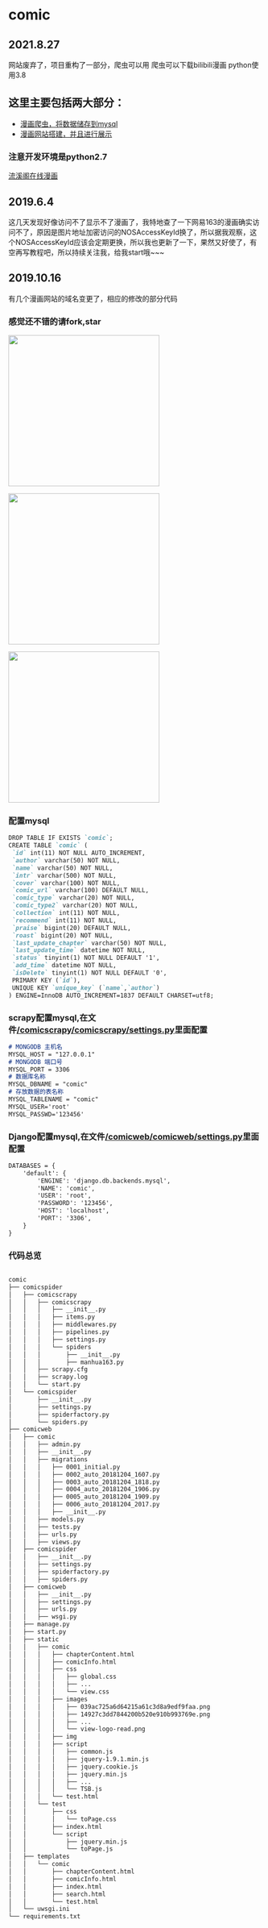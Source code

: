 # comic

## 2021.8.27

网站废弃了，项目重构了一部分，爬虫可以用
爬虫可以下载bilibili漫画
python使用3.8

## 这里主要包括两大部分：


 - [漫画爬虫，将数据储存到mysql](comicscrapy)
 - [漫画网站搭建，并且进行展示](comicweb)

### 注意开发环境是python2.7
 
 [流溪阁在线漫画](http://www.artedata.cn:8081/comic/)
 ## 2019.6.4
 这几天发现好像访问不了显示不了漫画了，我特地查了一下网易163的漫画确实访问不了，原因是图片地址加密访问的NOSAccessKeyId换了，所以据我观察，这个NOSAccessKeyId应该会定期更换，所以我也更新了一下，果然又好使了，有空再写教程吧，所以持续关注我，给我start哦~~~
  ## 2019.10.16
  有几个漫画网站的域名变更了，相应的修改的部分代码
  
 ### 感觉还不错的请fork,star
 
 <img src='/pic/1.jpg' width=300px></img>
 
 <img src='/pic/2.jpg' width=300px></img>
 
  <img src='/pic/3.jpg' width=300px></img>

###  配置mysql
 ```markdown
DROP TABLE IF EXISTS `comic`;
CREATE TABLE `comic` (
  `id` int(11) NOT NULL AUTO_INCREMENT,
  `author` varchar(50) NOT NULL,
  `name` varchar(50) NOT NULL,
  `intr` varchar(500) NOT NULL,
  `cover` varchar(100) NOT NULL,
  `comic_url` varchar(100) DEFAULT NULL,
  `comic_type` varchar(20) NOT NULL,
  `comic_type2` varchar(20) NOT NULL,
  `collection` int(11) NOT NULL,
  `recommend` int(11) NOT NULL,
  `praise` bigint(20) DEFAULT NULL,
  `roast` bigint(20) NOT NULL,
  `last_update_chapter` varchar(50) NOT NULL,
  `last_update_time` datetime NOT NULL,
  `status` tinyint(1) NOT NULL DEFAULT '1',
  `add_time` datetime NOT NULL,
  `isDelete` tinyint(1) NOT NULL DEFAULT '0',
  PRIMARY KEY (`id`),
  UNIQUE KEY `unique_key` (`name`,`author`)
) ENGINE=InnoDB AUTO_INCREMENT=1837 DEFAULT CHARSET=utf8;
```
### scrapy配置mysql,在文件[/comicscrapy/comicscrapy/settings.py](comicscrapy/comicscrapy/settings.py)里面配置
```markdown
# MONGODB 主机名
MYSQL_HOST = "127.0.0.1"
# MONGODB 端口号
MYSQL_PORT = 3306
# 数据库名称
MYSQL_DBNAME = "comic"
# 存放数据的表名称
MYSQL_TABLENAME = "comic"
MYSQL_USER='root'
MYSQL_PASSWD='123456'

```
### Django配置mysql,在文件[/comicweb/comicweb/settings.py](comicweb/comicweb/settings.py)里面配置
```markdown
DATABASES = {
    'default': {
        'ENGINE': 'django.db.backends.mysql',
        'NAME': 'comic',
        'USER': 'root',
        'PASSWORD': '123456',
        'HOST': 'localhost',
        'PORT': '3306',
    }
}
```
### 代码总览
```markdown

comic
├── comicspider
│   ├── comicscrapy
│   │   ├── comicscrapy
│   │   │   ├── __init__.py
│   │   │   ├── items.py
│   │   │   ├── middlewares.py
│   │   │   ├── pipelines.py
│   │   │   ├── settings.py
│   │   │   └── spiders
│   │   │       ├── __init__.py
│   │   │       ├── manhua163.py
│   │   ├── scrapy.cfg
│   │   ├── scrapy.log
│   │   └── start.py
│   └── comicspider
│       ├── __init__.py
│       ├── settings.py
│       ├── spiderfactory.py
│       └── spiders.py
├── comicweb
│   ├── comic
│   │   ├── admin.py
│   │   ├── __init__.py
│   │   ├── migrations
│   │   │   ├── 0001_initial.py
│   │   │   ├── 0002_auto_20181204_1607.py
│   │   │   ├── 0003_auto_20181204_1818.py
│   │   │   ├── 0004_auto_20181204_1906.py
│   │   │   ├── 0005_auto_20181204_1909.py
│   │   │   ├── 0006_auto_20181204_2017.py
│   │   │   ├── __init__.py
│   │   ├── models.py
│   │   ├── tests.py
│   │   ├── urls.py
│   │   ├── views.py
│   ├── comicspider
│   │   ├── __init__.py
│   │   ├── settings.py
│   │   ├── spiderfactory.py
│   │   ├── spiders.py
│   ├── comicweb
│   │   ├── __init__.py
│   │   ├── settings.py
│   │   ├── urls.py
│   │   ├── wsgi.py
│   ├── manage.py
│   ├── start.py
│   ├── static
│   │   ├── comic
│   │   │   ├── chapterContent.html
│   │   │   ├── comicInfo.html
│   │   │   ├── css
│   │   │   │   ├── global.css
│   │   │   │   ├── ...
│   │   │   │   └── view.css
│   │   │   ├── images
│   │   │   │   ├── 039ac725a6d64215a61c3d8a9edf9faa.png
│   │   │   │   ├── 14927c3dd7844200b520e910b993769e.png
│   │   │   │   ├── ...
│   │   │   │   └── view-logo-read.png
│   │   │   ├── img
│   │   │   ├── script
│   │   │   │   ├── common.js
│   │   │   │   ├── jquery-1.9.1.min.js
│   │   │   │   ├── jquery.cookie.js
│   │   │   │   ├── jquery.min.js
│   │   │   │   ├── ...
│   │   │   │   └── TSB.js
│   │   │   └── test.html
│   │   └── test
│   │       ├── css
│   │       │   └── toPage.css
│   │       ├── index.html
│   │       └── script
│   │           ├── jquery.min.js
│   │           └── toPage.js
│   ├── templates
│   │   └── comic
│   │       ├── chapterContent.html
│   │       ├── comicInfo.html
│   │       ├── index.html
│   │       ├── search.html
│   │       └── test.html
│   └── uwsgi.ini
└── requirements.txt

```
